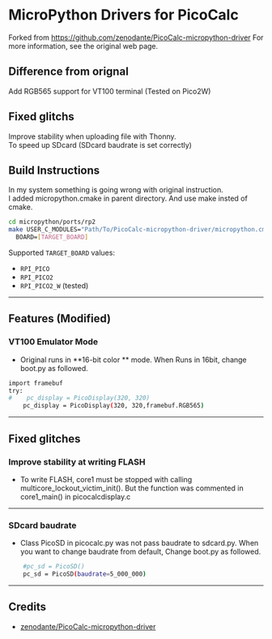 

# MicroPython Drivers for PicoCalc
Forked from https://github.com/zenodante/PicoCalc-micropython-driver
For more information, see the original web page.

## Difference from orignal
Add RGB565 support for VT100 terminal (Tested on Pico2W)

## Fixed glitchs
Improve stability when uploading file with Thonny.\
To speed up SDcard (SDcard baudrate is set correctly)

## Build Instructions
In my system something is going wrong with original instruction.\
I added micropython.cmake in parent directory.  And use make insted of cmake.
```sh
cd micropython/ports/rp2
make USER_C_MODULES="Path/To/PicoCalc-micropython-driver/micropython.cmake" \
  BOARD=[TARGET_BOARD]
```

Supported `TARGET_BOARD` values:
- `RPI_PICO`
- `RPI_PICO2`
- `RPI_PICO2_W`  (tested)

---

## Features (Modified)

### VT100 Emulator Mode
- Original runs in **16-bit color ** mode.  When Runs in 16bit, change boot.py as followed.
```sh
import framebuf
try:
#    pc_display = PicoDisplay(320, 320)
    pc_display = PicoDisplay(320, 320,framebuf.RGB565)
```

---

## Fixed glitches
### Improve stability at writing FLASH
- To write FLASH, core1 must be stopped with calling multicore_lockout_victim_init().  But the function was commented in core1_main() in picocalcdisplay.c

---

### SDcard baudrate
- Class PicoSD in picocalc.py was not pass baudrate to sdcard.py.  When you want to change baudrate from default, Change boot.py as followed.
```sh
    #pc_sd = PicoSD()
    pc_sd = PicoSD(baudrate=5_000_000)
```

---

## Credits
- [zenodante/PicoCalc-micropython-driver](https://github.com/zenodante/PicoCalc-micropython-driver)
